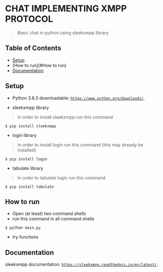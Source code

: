 # CHAT IMPLEMENTING XMPP PROTOCOL
> Basic chat in python using sleekxmpp library

## Table of Contents

- [Setup](#setup)
- [How to run](#How to run)
- [Documentation](#documentation)

## Setup

- Python 3.8.3
downloadable: <a href="https://www.python.org/downloads/" target="_blank">`https://www.python.org/downloads/`</a>.

- sleekxmpp library
> In order to install sleekxmpp run this command
```shell
$ pip install sleekxmpp
```

- login library
> In order to install login run this command (this may already be installed)
```shell
$ pip install login
```

- tabulate library
> In order to tabulate login run this command 
```shell
$ pip install tabulate
```

## How to run

- Open (at least) two command shells
- run this command in all command shells
```shell
$ python main.py
```
- try functions

## Documentation

sleekxmpp documentation: <a href="https://sleekxmpp.readthedocs.io/en/latest/" target="_blank">`https://sleekxmpp.readthedocs.io/en/latest/`</a>.